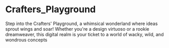 # Crafters_Playground
Step into the Crafters' Playground, a whimsical wonderland where ideas sprout wings and soar! Whether you're a design virtuoso or a rookie dreamweaver, this digital realm is your ticket to a world of wacky, wild, and wondrous concepts
